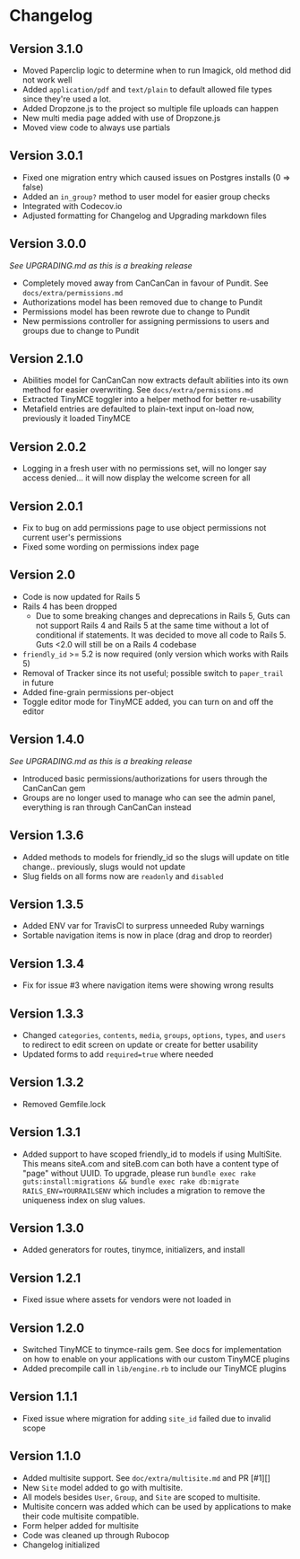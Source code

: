 # Changelog

## Version 3.1.0

+ Moved Paperclip logic to determine when to run Imagick, old method did not work well
+ Added `application/pdf` and `text/plain` to default allowed file types since they're used a lot.
+ Added Dropzone.js to the project so multiple file uploads can happen
+ New multi media page added with use of Dropzone.js
+ Moved view code to always use partials

## Version 3.0.1

+ Fixed one migration entry which caused issues on Postgres installs (0 => false)
+ Added an `in_group?` method to user model for easier group checks
+ Integrated with Codecov.io
+ Adjusted formatting for Changelog and Upgrading markdown files

## Version 3.0.0
*See UPGRADING.md as this is a breaking release*

+ Completely moved away from CanCanCan in favour of Pundit. See `docs/extra/permissions.md`
+ Authorizations model has been removed due to change to Pundit
+ Permissions model has been rewrote due to change to Pundit
+ New permissions controller for assigning permissions to users and groups due to change to Pundit

## Version 2.1.0

+ Abilities model for CanCanCan now extracts default abilities into its own method for easier overwriting. See `docs/extra/permissions.md`
+ Extracted TinyMCE toggler into a helper method for better re-usability
+ Metafield entries are defaulted to plain-text input on-load now, previously it loaded TinyMCE

## Version 2.0.2

+ Logging in a fresh user with no permissions set, will no longer say access denied... it will now display the welcome screen for all

## Version 2.0.1

+ Fix to bug on add permissions page to use object permissions not current user's permissions
+ Fixed some wording on permissions index page

## Version 2.0

+ Code is now updated for Rails 5
+ Rails 4 has been dropped
  + Due to some breaking changes and deprecations in Rails 5, Guts can not support Rails 4 and Rails 5 at the same time without a lot of conditional if statements. It was decided to move all code to Rails 5. Guts <2.0 will still be on a Rails 4 codebase
+ `friendly_id` >= 5.2 is now required (only version which works with Rails 5)
+ Removal of Tracker since its not useful; possible switch to `paper_trail` in future
+ Added fine-grain permissions per-object
+ Toggle editor mode for TinyMCE added, you can turn on and off the editor

## Version 1.4.0
*See UPGRADING.md as this is a breaking release*

+ Introduced basic permissions/authorizations for users through the CanCanCan gem
+ Groups are no longer used to manage who can see the admin panel, everything is ran through CanCanCan instead

## Version 1.3.6

+ Added methods to models for friendly_id so the slugs will update on title change.. previously, slugs would not update
+ Slug fields on all forms now are `readonly` and `disabled`

## Version 1.3.5

+ Added ENV var for TravisCI to surpress unneeded Ruby warnings
+ Sortable navigation items is now in place (drag and drop to reorder)

## Version 1.3.4

+ Fix for issue #3 where navigation items were showing wrong results

## Version 1.3.3

+ Changed `categories`, `contents`, `media`, `groups`, `options`, `types`, and `users` to redirect to edit screen on update or create for better usability
+ Updated forms to add `required=true` where needed

## Version 1.3.2

+ Removed Gemfile.lock

## Version 1.3.1

+ Added support to have scoped friendly_id to models if using MultiSite. This means siteA.com and siteB.com can both have a content type of "page" without UUID. To upgrade, please run `bundle exec rake guts:install:migrations && bundle exec rake db:migrate RAILS_ENV=YOURRAILSENV` which includes a migration to remove the uniqueness index on slug values.

## Version 1.3.0

+ Added generators for routes, tinymce, initializers, and install

## Version 1.2.1

+ Fixed issue where assets for vendors were not loaded in

## Version 1.2.0

+ Switched TinyMCE to tinymce-rails gem. See docs for implementation on how to enable on your applications with our custom TinyMCE plugins
+ Added precompile call in `lib/engine.rb` to include our TinyMCE plugins

## Version 1.1.1

+ Fixed issue where migration for adding `site_id` failed due to invalid scope

## Version 1.1.0

+ Added multisite support. See `doc/extra/multisite.md` and PR [#1][]
+ New `Site` model added to go with multisite.
+ All models besides `User`, `Group`, and `Site` are scoped to multisite.
+ Multisite concern was added which can be used by applications to make their code multisite compatible.
+ Form helper added for multisite
+ Code was cleaned up through Rubocop
+ Changelog initialized
